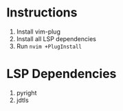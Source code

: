 # Instructions
  1. Install vim-plug
  1. Install all LSP dependencies
  1. Run `nvim +PlugInstall`

# LSP Dependencies
  1. pyright
  1. jdtls
